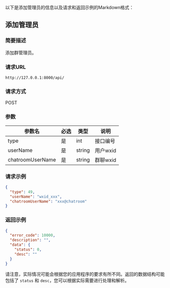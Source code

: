 以下是添加管理员的信息以及请求和返回示例的Markdown格式：

## 添加管理员

### 简要描述

添加群管理员。

### 请求URL

```
http://127.0.0.1:8000/api/
```

### 请求方式

POST

### 参数

| 参数名           | 必选 | 类型   | 说明               |
| ---------------- | ---- | ------ | ------------------ |
| type             | 是   | int    | 接口编号           |
| userName         | 是   | string | 用户wxid           |
| chatroomUserName | 是   | string | 群聊wxid           |

### 请求示例

```json
{
  "type": 49,
  "userName": "wxid_xxx",
  "chatroomUserName": "xxx@chatroom"
}
```

### 返回示例

```json
{
  "error_code": 10000,
  "description": "",
  "data": {
    "status": 0,
    "desc": ""
  }
}
```

请注意，实际情况可能会根据您的应用程序的要求有所不同。返回的数据结构可能包括了 `status` 和 `desc`，您可以根据实际需要进行处理和解析。